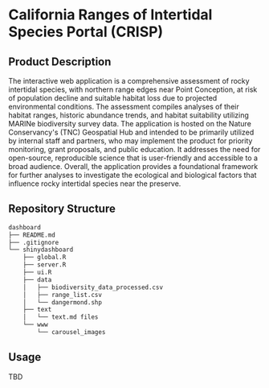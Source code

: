 # California Ranges of Intertidal Species Portal (CRISP)

## Product Description
The interactive web application is a comprehensive assessment of rocky intertidal species, with northern range edges near Point Conception, at risk of population decline and suitable habitat loss due to projected environmental conditions. The assessment compiles analyses of their habitat ranges, historic abundance trends, and habitat suitability utilizing MARINe biodiversity survey data. The application is hosted on the Nature Conservancy's (TNC) Geospatial Hub and intended to be primarily utilized by internal staff and partners, who may implement the product for priority monitoring, grant proposals, and public education. It addresses the need for open-source, reproducible science that is user-friendly and accessible to a broad audience. Overall, the application provides a foundational framework for further analyses to investigate the ecological and biological factors that influence rocky intertidal species near the preserve.

## Repository Structure
```bash
dashboard
├── README.md
├── .gitignore
└── shinydashboard
    ├── global.R
    ├── server.R
    ├── ui.R
    ├── data
    │   ├── biodiversity_data_processed.csv
    │   ├── range_list.csv
    │   └── dangermond.shp
    ├── text
    │   └── text.md files
    └── www
        └── carousel_images
```


## Usage

TBD


